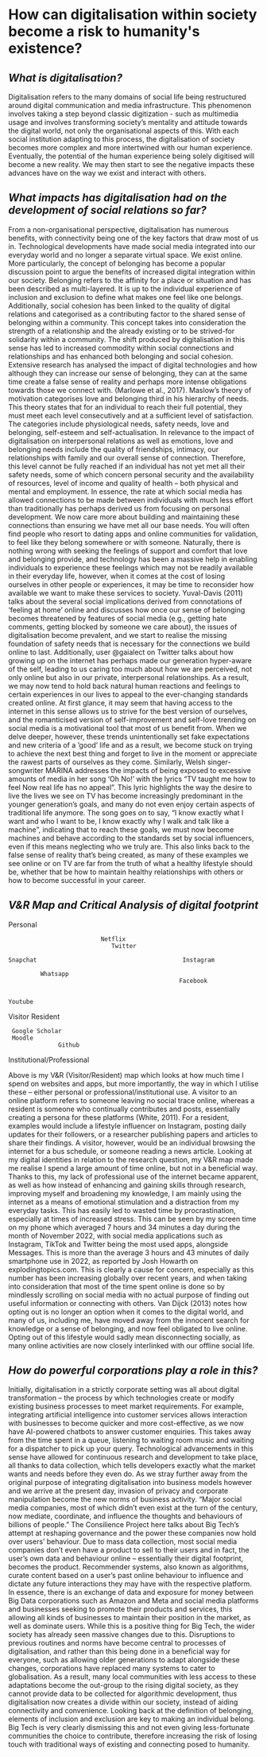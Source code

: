 # **How can digitalisation within society become a risk to humanity's existence?** 



## _**What is digitalisation?**_

Digitalisation refers to the many domains of social life being restructured around digital communication and media infrastructure. This phenomenon involves taking a step beyond classic digitization - such as multimedia usage and involves transforming society’s mentality and attitude towards the digital world, not only the organisational aspects of this. With each social institution adapting to this process, the digitalisation of society becomes more complex and more intertwined with our human experience. Eventually, the potential of the human experience being solely digitised will become a new reality. We may then start to see the negative impacts these advances have on the way we exist and interact with others. 

## _**What impacts has digitalisation had on the development of social relations so far?**_

From a non-organisational perspective, digitalisation has numerous benefits, with connectivity being one of the key factors that draw most of us in. Technological developments have made social media integrated into our everyday world and no longer a separate virtual space. We exist online. More particularly, the concept of belonging has become a popular discussion point to argue the benefits of increased digital integration within our society. Belonging refers to the affinity for a place or situation and has been described as multi-layered. It is up to the individual experience of inclusion and exclusion to define what makes one feel like one belongs. Additionally, social cohesion has been linked to the quality of digital relations and categorised as a contributing factor to the shared sense of belonging within a community. This concept takes into consideration the strength of a relationship and the already existing or to be strived-for solidarity within a community. The shift produced by digitalisation in this sense has led to increased commodity within social connections and relationships and has enhanced both belonging and social cohesion. Extensive research has analysed the impact of digital technologies and how although they can increase our sense of belonging, they can at the same time create a false sense of reality and perhaps more intense obligations towards those we connect with. (Marlowe et al., 2017). Maslow’s theory of motivation categorises love and belonging third in his hierarchy of needs. This theory states that for an individual to reach their full potential, they must meet each level consecutively and at a sufficient level of satisfaction. The categories include physiological needs, safety needs, love and belonging, self-esteem and self-actualisation. In relevance to the impact of digitalisation on interpersonal relations as well as emotions, love and belonging needs include the quality of friendships, intimacy, our relationships with family and our overall sense of connection. Therefore, this level cannot be fully reached if an individual has not yet met all their safety needs, some of which concern personal security and the availability of resources, level of income and quality of health – both physical and mental and employment. In essence, the rate at which social media has allowed connections to be made between individuals with much less effort than traditionally has perhaps derived us from focusing on personal development. We now care more about building and maintaining these connections than ensuring we have met all our base needs. You will often find people who resort to dating apps and online communities for validation, to feel like they belong somewhere or with someone. Naturally, there is nothing wrong with seeking the feelings of support and comfort that love and belonging provide, and technology has been a massive help in enabling individuals to experience these feelings which may not be readily available in their everyday life, however, when it comes at the cost of losing ourselves in other people or experiences, it may be time to reconsider how available we want to make these services to society. Yuval-Davis (2011) talks about the several social implications derived from connotations of ‘feeling at home’ online and discusses how once our sense of belonging becomes threatened by features of social media (e.g., getting hate comments, getting blocked by someone we care about), the issues of digitalisation become prevalent, and we start to realise the missing foundation of safety needs that is necessary for the connections we build online to last. 
Additionally, user @gaialect on Twitter talks about how growing up on the internet has perhaps made our generation hyper-aware of the self, leading to us caring too much about how we are perceived, not only online but also in our private, interpersonal relationships. As a result, we may now tend to hold back natural human reactions and feelings to certain experiences in our lives to appeal to the ever-changing standards created online. At first glance, it may seem that having access to the internet in this sense allows us to strive for the best version of ourselves, and the romanticised version of self-improvement and self-love trending on social media is a motivational tool that most of us benefit from. When we delve deeper, however, these trends unintentionally set fake expectations and new criteria of a ’good’ life and as a result, we become stuck on trying to achieve the next best thing and forget to live in the moment or appreciate the rawest parts of ourselves as they come. Similarly, Welsh singer-songwriter MARINA addresses the impacts of being exposed to excessive amounts of media in her song ‘Oh No!’ with the lyrics “TV taught me how to feel Now real life has no appeal”. This lyric highlights the way the desire to live the lives we see on TV has become increasingly predominant in the younger generation’s goals, and many do not even enjoy certain aspects of traditional life anymore. The song goes on to say, “I know exactly what I want and who I want to be, I know exactly why I walk and talk like a machine”, indicating that to reach these goals, we must now become machines and behave according to the standards set by social influencers, even if this means neglecting who we truly are. This also links back to the false sense of reality that’s being created, as many of these examples we see online or on TV are far from the truth of what a healthy lifestyle should be, whether that be how to maintain healthy relationships with others or how to become successful in your career. 

## _**V&R Map and Critical Analysis of digital footprint**_

Personal

                              Netflix
                                 Twitter
                                                                                     Snapchat                                         Instagram

             Whatsapp                                                                            
                                                    Facebook

                                                                            Youtube

       
Visitor                                                                                                                                     Resident







     Google Scholar
     Moodle
                  Github
    


Institutional/Professional

Above is my V&R (Visitor/Resident) map which looks at how much time I spend on websites and apps, but more importantly, the way in which I utilise these – either personal or professional/institutional use.  A visitor to an online platform refers to someone leaving no social trace online, whereas a resident is someone who continually contributes and posts, essentially creating a persona for these platforms (White, 2011). For a resident, examples would include a lifestyle influencer on Instagram, posting daily updates for their followers, or a researcher publishing papers and articles to share their findings. A visitor, however, would be an individual browsing the internet for a bus schedule, or someone reading a news article.
Looking at my digital identities in relation to the research question, my V&R map made me realise I spend a large amount of time online, but not in a beneficial way. Thanks to this, my lack of professional use of the internet became apparent, as well as how instead of enhancing and gaining skills through research, improving myself and broadening my knowledge, I am mainly using the internet as a means of emotional stimulation and a distraction from my everyday tasks. This has easily led to wasted time by procrastination, especially at times of increased stress. This can be seen by my screen time on my phone which averaged 7 hours and 34 minutes a day during the month of November 2022, with social media applications such as Instagram, TikTok and Twitter being the most used apps, alongside Messages. This is more than the average 3 hours and 43 minutes of daily smartphone use in 2022, as reported by Josh Howarth on explodingtopics.com. This is clearly a cause for concern, especially as this number has been increasing globally over recent years, and when taking into consideration that most of the time spent online is done so by mindlessly scrolling on social media with no actual purpose of finding out useful information or connecting with others. Van Dijck (2013) notes how opting out is no longer an option when it comes to the digital world, and many of us, including me, have moved away from the innocent search for knowledge or a sense of belonging, and now feel obligated to live online. Opting out of this lifestyle would sadly mean disconnecting socially, as many online activities are now closely interlinked with our offline social life. 

## _**How do powerful corporations play a role in this?**_

Initially, digitalisation in a strictly corporate setting was all about digital transformation – the process by which technologies create or modify existing business processes to meet market requirements. For example, integrating artificial intelligence into customer services allows interaction with businesses to become quicker and more cost-effective, as we now have AI-powered chatbots to answer customer enquiries. This takes away from the time spent in a queue, listening to waiting room music and waiting for a dispatcher to pick up your query. Technological advancements in this sense have allowed for continuous research and development to take place, all thanks to data collection, which tells developers exactly what the market wants and needs before they even do. As we stray further away from the original purpose of integrating digitalisation into business models however and we arrive at the present day, invasion of privacy and corporate manipulation become the new norms of business activity. 
“Major social media companies, most of which didn’t even exist at the turn of the century, now mediate, coordinate, and influence the thoughts and behaviours of billions of people.” The Consilience Project here talks about Big Tech’s attempt at reshaping governance and the power these companies now hold over users’ behaviour. Due to mass data collection, most social media companies don’t even have a product to sell to their users and in fact, the user’s own data and behaviour online – essentially their digital footprint, becomes the product. Recommender systems, also known as algorithms, curate content based on a user’s past online behaviour to influence and dictate any future interactions they may have with the respective platform. In essence, there is an exchange of data and exposure for money between Big Data corporations such as Amazon and Meta and social media platforms and businesses seeking to promote their products and services, this allowing all kinds of businesses to maintain their position in the market, as well as dominate users. While this is a positive thing for Big Tech, the wider society has already seen massive changes due to this. Disruptions to previous routines and norms have become central to processes of digitalisation, and rather than this being done in a beneficial way for everyone, such as allowing older generations to adapt alongside these changes, corporations have replaced many systems to cater to globalisation. As a result, many local communities with less access to these adaptations become the out-group to the rising digital society, as they cannot provide data to be collected for algorithmic development, thus digitalisation now creates a divide within our society, instead of aiding connectivity and convenience.  Looking back at the definition of belonging, elements of inclusion and exclusion are key to making an individual belong. Big Tech is very clearly dismissing this and not even giving less-fortunate communities the choice to contribute, therefore increasing the risk of losing touch with traditional ways of existing and connecting posed to humanity.



